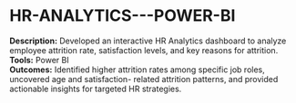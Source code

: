 # HR-ANALYTICS---POWER-BI
<b>Description:</b> Developed an interactive HR Analytics dashboard to analyze employee attrition rate, 
satisfaction levels, and key reasons for attrition.</br> 
<b>Tools:</b> Power BI </br>
<b>Outcomes:</b> Identified higher attrition rates among specific job roles, uncovered age and satisfaction-
related attrition patterns, and provided actionable insights for targeted HR strategies.
